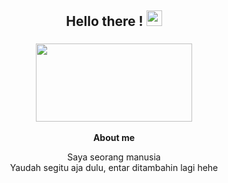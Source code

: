 <h2 align="center">Hello there ! <img src="https://github.com/TheDudeThatCode/TheDudeThatCode/blob/master/Assets/Hi.gif" width=25px height=25px> 
</h2>

<h3 align="center">
<img align="center" src="https://raw.githubusercontent.com/lunareixx/lunareixx/master/assets/Hi_Onodera.gif" width=250px height=125px>
</h3>


<p align="center"><strong>About me</strong></p>
<p align="center">
Saya seorang manusia
  <br>
Yaudah segitu aja dulu, entar ditambahin lagi hehe
</p>
